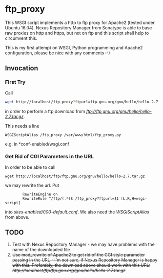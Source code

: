 # ftp_proxy
This WSGI script implements a http to ftp proxy for Apache2 (tested under Ubuntu 16.04).
Nexus Repository Manager from Sonatype is able to base raw proxies on http and https,
but not on ftp and this script shall help to circumvent this.

This is my first attempt on WSGI, Python programming and Apache2 configuration, please be nice with any comments :-)

## Invocation

### First Try
Call
```bash
wget http://localhost/ftp_proxy?ftpurl=ftp.gnu.org/gnu/hello/hello-2.7.tar.gz
```
in order to perform a ftp download from *ftp://ftp.gnu.org/gnu/hello/hello-2.7.tar.gz*.

This needs a line
```
WSGIScriptAlias /ftp_proxy /var/www/html/ftp_proxy.py
```
e.g. in *conf-enabled/wsgi.conf

### Get Rid of CGI Parameters in the URL
In order to be able to call
```
wget http://localhost/ftp/ftp.gnu.org/gnu/hello/hello-2.7.tar.gz
```
we may rewrite the url. Put
```
        RewriteEngine on
        RewriteRule ^/ftp/(.*)$ /ftp_proxy?ftpurl=$1 [L,R,H=wsgi-script]
```
into *sites-enabled/000-default.conf*. We also need the *WSGIScriptAlias* from above.

## TODO
1. Test with Nexus Repository Manager - we may have problems with the name
of the downloaded file
2. ~~Use mod_rewrite of Apache2 to get rid of the CGI style parameter passing in the URL - I'm not sure, if Nexus Repository Manager is happy with this. Preferably, the download above should work with this URL:
*http://localhost/ftp/ftp.gnu.org/gnu/hello/hello-2.7.tar.gz*~~
